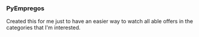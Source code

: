 ### PyEmpregos

Created this for me just to have an easier way to watch all able offers in the categories that I'm interested.

